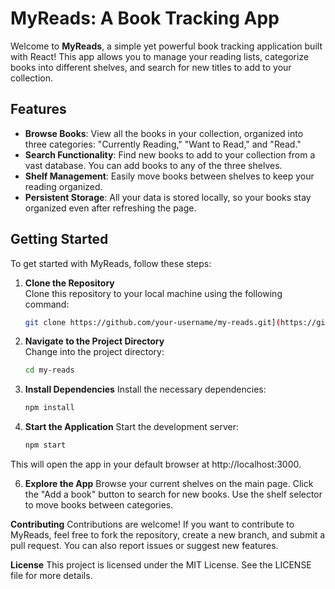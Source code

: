 # MyReads: A Book Tracking App

Welcome to **MyReads**, a simple yet powerful book tracking application built with React! This app allows you to manage your reading lists, categorize books into different shelves, and search for new titles to add to your collection.

## Features
- **Browse Books**: View all the books in your collection, organized into three categories: "Currently Reading," "Want to Read," and "Read."
- **Search Functionality**: Find new books to add to your collection from a vast database. You can add books to any of the three shelves.
- **Shelf Management**: Easily move books between shelves to keep your reading organized.
- **Persistent Storage**: All your data is stored locally, so your books stay organized even after refreshing the page.

## Getting Started

To get started with MyReads, follow these steps:

1. **Clone the Repository**  
   Clone this repository to your local machine using the following command:
   ```bash
   git clone https://github.com/your-username/my-reads.git](https://github.com/kjjjoP3/MyReads-A-Book-Tracking-App.git
2. **Navigate to the Project Directory**  
    Change into the project directory:    
   ```bash
   cd my-reads

4. **Install Dependencies**
    Install the necessary dependencies:
   ```bash 
   npm install

5. **Start the Application**
    Start the development server:
   ```bash 
   npm start   
This will open the app in your default browser at http://localhost:3000.

6. **Explore the App**
    Browse your current shelves on the main page.
    Click the "Add a book" button to search for new books.
    Use the shelf selector to move books between categories.

**Contributing**
  Contributions are welcome! If you want to contribute to MyReads, feel free to fork the repository, create a new branch, and submit a pull request. You can also report issues or suggest new features.

**License**
  This project is licensed under the MIT License. See the LICENSE file for more details.
